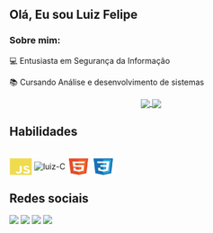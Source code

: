 ## Olá, Eu sou Luiz Felipe

### Sobre mim:
<p>💻 Entusiasta em Segurança da Informação</p>
<p>📚 Cursando Análise e desenvolvimento de sistemas</p> 

<p align="center">
  <a href="https://github.com/luizfelipe63/">
    <img
      align="center"
      src="https://github-readme-stats.vercel.app/api/top-langs/?username=luizfelipe63&layout=compact&langs_count=7&theme=nord"
    />
  </a>
  <a href="https://github.com/luizfelipe63/">
    <img
      align="center"
      height="165"
      src="https://github-readme-stats.vercel.app/api?username=luizfelipe63&show_icons=true&theme=nord&include_all_commits=true&count_private=true"
    />
  </a>
 
## Habilidades 
</p>
  
  <div style="display: inline_block"><br>
  <img align="center" alt="luiz-Js" height="30" width="40" src="https://raw.githubusercontent.com/devicons/devicon/master/icons/javascript/javascript-plain.svg">
  <img align="center" alt="luiz-C" height="30" width="40" src="https://cdn.jsdelivr.net/gh/devicons/devicon/icons/c/c-original.svg">
  <img align="center" alt="luiz-HTML" height="30" width="40" src="https://raw.githubusercontent.com/devicons/devicon/master/icons/html5/html5-original.svg">
  <img align="center" alt="luiz-CSS" height="30" width="40" src="https://raw.githubusercontent.com/devicons/devicon/master/icons/css3/css3-original.svg">
    
</div>
  
## Redes sociais  
<div> 
  <a href="https://instagram.com/felipeluiz8a" target="_blank"><img src="https://img.shields.io/badge/-Instagram-%23E4405F?style=for-the-badge&logo=instagram&logoColor=white" target="_blank"></a>
  <a href="https://twitter.com/Felipeluiz8a" target="_blank"><img src="https://img.shields.io/badge/Twitter-1DA1F2?style=for-the-badge&logo=twitter&logoColor=white" target="_blank"></a>
  <a href="https://www.linkedin.com/in/luiz-feliperocha/" target="_blank"><img src="https://img.shields.io/badge/-LinkedIn-%230077B5?style=for-the-badge&logo=linkedin&logoColor=white" target="_blank"></a>
  <a href = "mailto:luizfepereira2@gmail.com"><img src="https://img.shields.io/badge/-Gmail-%23333?style=for-the-badge&logo=gmail&logoColor=white" target="_blank"></a>
  
</div>

